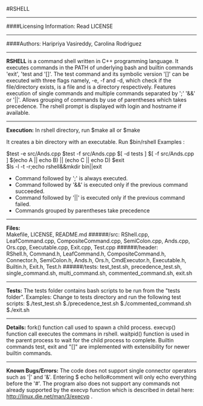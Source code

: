 #RSHELL
___
####Licensing Information: Read LICENSE
___
####Authors:
Haripriya Vasireddy, Carolina Rodriguez
___
**RSHELL** is a command shell written in C++ programming language. It executes commands in the PATH of underlying bash and builtin commands 'exit', 'test and '[]'. The test command and its symbolic version '[]' can be executed with three flags namely, -e, -f and -d, which check if the file/directory exists, is a file and is a directory respectively. Features execution of single commands and multiple commands separated by ';'  '&&' or '||'. Allows grouping of commands by use of parentheses which takes precedence. The rshell prompt is displayed with login and hostname if available.
___
**Execution:** In rshell directory, run $make all or $make

It creates a bin directory with an executable. Run $bin/rshell
Examples :

$test -e src/Ands.cpp
$test -f src/Ands.cpp
$[ -d tests ]
$[ -f src/Ands.cpp ]
$(echo A || echo B) || (echo C || echo D)
$exit     
$ls -l -t -r;echo rshell&&mkdir bin||exit

- Command followed by ';' is always executed.
- Command followed by '&&' is executed only if the previous command succeeded.
- Command followed by '||' is executed only if the previous command failed.
- Commands grouped by parentheses take precedence

___
**Files:**  
Makefile, LICENSE, README.md
######/src:
RShell.cpp, LeafCommand.cpp, CompositeCommand.cpp, SemiColon.cpp, Ands.cpp, Ors.cpp, Executable.cpp, Exit.cpp, Test.cpp
######/header:  
RShell.h, Command.h, LeafCommand.h, CompositeCommand.h, Connector.h,  SemiColon.h, Ands.h, Ors.h, CmdExecutor.h, Executable.h, Builtin.h, Exit.h, Test.h 
######/tests:
test_test.sh, precedence_test.sh, single_command.sh, multi_command.sh, commented_command.sh, exit.sh
___

**Tests:**
The tests folder contains bash scripts to be run from the "tests folder". Examples:
Change to tests directory and run the following test scripts:
$./test_test.sh  $./precedence_test.sh  $./commented_command.sh  $./exit.sh
___
**Details:**
fork() function call used to spawn a child process. execvp() function call executes the commans in rshell. waitpid() function is used in the parent process to wait for the child process to complete. Builtin commands test, exit and "[]" are implemented with extensibility for newer builtin commands.
___
**Known Bugs/Errors:**
The code does not support single connector operators such as '|' and '&'. Entering $ echo hello#comment will only echo everything before the '#'. The program also does not support any commands not already supported by the execvp function which is described in detail here: http://linux.die.net/man/3/execvp .


